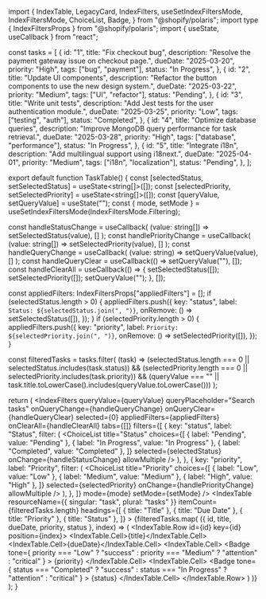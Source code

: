 import {
  IndexTable,
  LegacyCard,
  IndexFilters,
  useSetIndexFiltersMode,
  IndexFiltersMode,
  ChoiceList,
  Badge,
} from "@shopify/polaris";
import type { IndexFiltersProps } from "@shopify/polaris";
import { useState, useCallback } from "react";

const tasks = [
  {
    id: "1",
    title: "Fix checkout bug",
    description: "Resolve the payment gateway issue on checkout page.",
    dueDate: "2025-03-20",
    priority: "High",
    tags: ["bug", "payment"],
    status: "In Progress",
  },
  {
    id: "2",
    title: "Update UI components",
    description: "Refactor the button components to use the new design system.",
    dueDate: "2025-03-22",
    priority: "Medium",
    tags: ["UI", "refactor"],
    status: "Pending",
  },
  {
    id: "3",
    title: "Write unit tests",
    description: "Add Jest tests for the user authentication module.",
    dueDate: "2025-03-25",
    priority: "Low",
    tags: ["testing", "auth"],
    status: "Completed",
  },
  {
    id: "4",
    title: "Optimize database queries",
    description: "Improve MongoDB query performance for task retrieval.",
    dueDate: "2025-03-28",
    priority: "High",
    tags: ["database", "performance"],
    status: "In Progress",
  },
  {
    id: "5",
    title: "Integrate i18n",
    description: "Add multilingual support using i18next.",
    dueDate: "2025-04-01",
    priority: "Medium",
    tags: ["i18n", "localization"],
    status: "Pending",
  },
];

export default function TaskTable() {
  const [selectedStatus, setSelectedStatus] = useState<string[]>([]);
  const [selectedPriority, setSelectedPriority] = useState<string[]>([]);
  const [queryValue, setQueryValue] = useState("");
  const { mode, setMode } = useSetIndexFiltersMode(IndexFiltersMode.Filtering);

  const handleStatusChange = useCallback(
    (value: string[]) => setSelectedStatus(value),
    []
  );
  const handlePriorityChange = useCallback(
    (value: string[]) => setSelectedPriority(value),
    []
  );
  const handleQueryChange = useCallback(
    (value: string) => setQueryValue(value),
    []
  );
  const handleQueryClear = useCallback(() => setQueryValue(""), []);
  const handleClearAll = useCallback(() => {
    setSelectedStatus([]);
    setSelectedPriority([]);
    setQueryValue("");
  }, []);

  const appliedFilters: IndexFiltersProps["appliedFilters"] = [];
  if (selectedStatus.length > 0) {
    appliedFilters.push({
      key: "status",
      label: `Status: ${selectedStatus.join(", ")}`,
      onRemove: () => setSelectedStatus([]),
    });
  }
  if (selectedPriority.length > 0) {
    appliedFilters.push({
      key: "priority",
      label: `Priority: ${selectedPriority.join(", ")}`,
      onRemove: () => setSelectedPriority([]),
    });
  }

  const filteredTasks = tasks.filter(
    (task) =>
      (selectedStatus.length === 0 || selectedStatus.includes(task.status)) &&
      (selectedPriority.length === 0 ||
        selectedPriority.includes(task.priority)) &&
      (queryValue === "" ||
        task.title.toLowerCase().includes(queryValue.toLowerCase()))
  );

  return (
    <LegacyCard>
      <IndexFilters
        queryValue={queryValue}
        queryPlaceholder="Search tasks"
        onQueryChange={handleQueryChange}
        onQueryClear={handleQueryClear}
        selected={0}
        appliedFilters={appliedFilters}
        onClearAll={handleClearAll}
        tabs={[]}
        filters={[
          {
            key: "status",
            label: "Status",
            filter: (
              <ChoiceList
                title="Status"
                choices={[
                  { label: "Pending", value: "Pending" },
                  { label: "In Progress", value: "In Progress" },
                  { label: "Completed", value: "Completed" },
                ]}
                selected={selectedStatus}
                onChange={handleStatusChange}
                allowMultiple
              />
            ),
          },
          {
            key: "priority",
            label: "Priority",
            filter: (
              <ChoiceList
                title="Priority"
                choices={[
                  { label: "Low", value: "Low" },
                  { label: "Medium", value: "Medium" },
                  { label: "High", value: "High" },
                ]}
                selected={selectedPriority}
                onChange={handlePriorityChange}
                allowMultiple
              />
            ),
          },
        ]}
        mode={mode}
        setMode={setMode}
      />
      <IndexTable
        resourceName={{ singular: "task", plural: "tasks" }}
        itemCount={filteredTasks.length}
        headings={[
          { title: "Title" },
          { title: "Due Date" },
          { title: "Priority" },
          { title: "Status" },
        ]}
      >
        {filteredTasks.map(
          ({ id, title, dueDate, priority, status }, index) => (
            <IndexTable.Row id={id} key={id} position={index}>
              <IndexTable.Cell>{title}</IndexTable.Cell>
              <IndexTable.Cell>{dueDate}</IndexTable.Cell>
              <IndexTable.Cell>
                <Badge
                  tone={
                    priority === "Low"
                      ? "success"
                      : priority === "Medium"
                      ? "attention"
                      : "critical"
                  }
                >
                  {priority}
                </Badge>
              </IndexTable.Cell>
              <IndexTable.Cell>
                <Badge
                  tone={
                    status === "Completed"
                      ? "success"
                      : status === "In Progress"
                      ? "attention"
                      : "critical"
                  }
                >
                  {status}
                </Badge>
              </IndexTable.Cell>
            </IndexTable.Row>
          )
        )}
      </IndexTable>
    </LegacyCard>
  );
}
